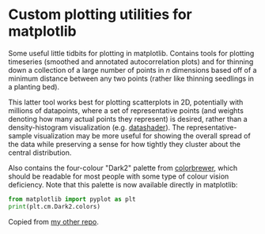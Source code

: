 # Custom plotting utilities for matplotlib #

Some useful little tidbits for plotting in matplotlib.  Contains tools for
plotting timeseries (smoothed and annotated autocorrelation plots) and for
thinning down a collection of a large number of points in $n$ dimensions based
off of a minimum distance between any two points (rather like thinning
seedlings in a planting bed).

This latter tool works best for plotting scatterplots in 2D, potentially with
millions of datapoints, where a set of representative points (and weights
denoting how many actual points they represent) is desired, rather than a
density-histogram visualization (e.g. [datashader](https://datashader.org/)).
The representative-sample visualization may be more useful for showing the
overall spread of the data while preserving a sense for how tightly they
cluster about the central distribution.

Also contains the four-colour "Dark2" palette from
[colorbrewer](https://colorbrewer2.org/#type=qualitative&scheme=Dark2&n=4),
which should be readable for most people with some type of colour vision
deficiency.  Note that this palette is now available directly in matplotlib:
```python
from matplotlib import pyplot as plt
print(plt.cm.Dark2.colors)
```

Copied from [my other repo](https://github.com/max-veit/pyutils).

